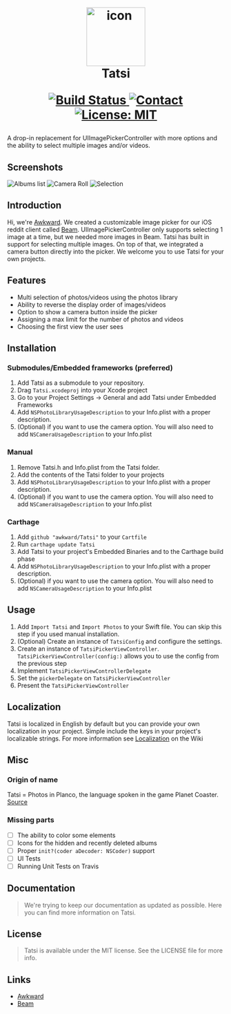 <h1 align="center">
  <img src="Docs/icon.png" width="136" alt="icon"><br>
  Tatsi<br>
  <p align="center">
  <a href="https://travis-ci.org/awkward/Tatsi">
    <img src="https://travis-ci.org/awkward/Tatsi.svg?branch=master" alt="Build Status">
  </a>
  <a href="https://twitter.com/madeawkward">
    <img src="https://img.shields.io/badge/contact-madeawkward-blue.svg?style=flat" alt="Contact">
  </a>
  <a href="https://opensource.org/licenses/MIT">
    <img src="https://img.shields.io/badge/License-MIT-yellow.svg" alt="License: MIT">
  </a>
</p>
</h1>

A drop-in replacement for UIImagePickerController with more options and the ability to select multiple images and/or videos.

## Screenshots

![Albums list](Docs/Screenshots/albums.png?raw=true)
![Camera Roll](Docs/Screenshots/camera-roll.png?raw=true)
![Selection](Docs/Screenshots/camera-roll-selected.png?raw=true)

## Introduction

Hi, we're <a href="https://awkward.co/" target="_blank">Awkward</a>. We created a customizable image picker for our iOS reddit client called <a href="https://beamreddit.com/" target="_blank">Beam</a>. UIImagePickerController only supports selecting 1 image at a time, but we needed more images in Beam. Tatsi has built in support for selecting multiple images. On top of that, we integrated a camera button directly into the picker. We welcome you to use Tatsi for your own projects.

## Features

- Multi selection of photos/videos using the photos library
- Ability to reverse the display order of images/videos
- Option to show a camera button inside the picker
- Assigning a max limit for the number of photos and videos
- Choosing the first view the user sees

## Installation

### Submodules/Embedded frameworks (preferred)

1. Add Tatsi as a submodule to your repository.
2. Drag `Tatsi.xcodeproj` into your Xcode project
3. Go to your Project Settings -> General and add Tatsi under Embedded Frameworks
4. Add `NSPhotoLibraryUsageDescription` to your Info.plist with a proper description.
5. (Optional) if you want to use the camera option. You will also need to add `NSCameraUsageDescription` to your Info.plist

### Manual

1. Remove Tatsi.h and Info.plist from the Tatsi folder.
2. Add the contents of the Tatsi folder to your projects
3. Add `NSPhotoLibraryUsageDescription` to your Info.plist with a proper description.
4. (Optional) if you want to use the camera option. You will also need to add `NSCameraUsageDescription` to your Info.plist

### Carthage

1. Add `github "awkward/Tatsi"` to your `Cartfile`
2. Run `carthage update Tatsi`
3. Add Tatsi to your project's Embedded Binaries and to the Carthage build phase
4. Add `NSPhotoLibraryUsageDescription` to your Info.plist with a proper description.
5. (Optional) if you want to use the camera option. You will also need to add `NSCameraUsageDescription` to your Info.plist

## Usage

1. Add `Import Tatsi` and `Import Photos` to your Swift file. You can skip this step if you used manual installation.
2. (Optional) Create an instance of `TatsiConfig` and configure the settings.
3. Create an instance of `TatsiPickerViewController`. `TatsiPickerViewController(config:)` allows you to use the config from the previous step
4. Implement `TatsiPickerViewControllerDelegate`
5. Set the `pickerDelegate` on `TatsiPickerViewController`
6. Present the `TatsiPickerViewController`


## Localization

Tatsi is localized in English by default but you can provide your own localization in your project. Simple include the keys in your project's localizable strings. For more information see [Localization](https://github.com/awkward/Tatsi/wiki/Localization) on the Wiki

## Misc

### Origin of name
Tatsi = Photos in Planco, the language spoken in the game Planet Coaster. [Source](https://twitter.com/JamesStant/status/882582597460799489)

### Missing parts

- [ ] The ability to color some elements
- [ ] Icons for the hidden and recently deleted albums
- [ ] Proper `init?(coder aDecoder: NSCoder)` support
- [ ] UI Tests
- [ ] Running Unit Tests on Travis

## Documentation

> We're trying to keep our documentation as updated as possible. Here you can find more information on Tatsi.

## License

> Tatsi is available under the MIT license. See the LICENSE file for more info.

## Links

  - <a href="https://awkward.co/" target="_blank">Awkward</a>
  - <a href="https://beamreddit.com/" target="_blank">Beam</a>

